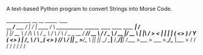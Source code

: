 A text-based Python program to convert Strings into Morse Code.


__________              __      __              _____                                                .___      
\__    ___/___ ___  ____/  |_  _/  |_  ____     /     \   ___________  ______ ____     ____  ____   __| _/____  
  |    |_/ __ \\  \/  /\   __\ \   __\/  _ \   /  \ /  \ /  _ \_  __ \/  ___// __ \  _/ ___\/  _ \ / __ |/ __ \ 
  |    |\  ___/ >    <  |  |    |  | (  <_> ) /    Y    (  <_> )  | \/\___ \\  ___/  \  \__(  <_> ) /_/ \  ___/ 
  |____| \___  >__/\_ \ |__|    |__|  \____/  \____|__  /\____/|__|  /____  >\___  >  \___  >____/\____ |\___  >
             \/      \/                               \/                  \/     \/       \/           \/    \/